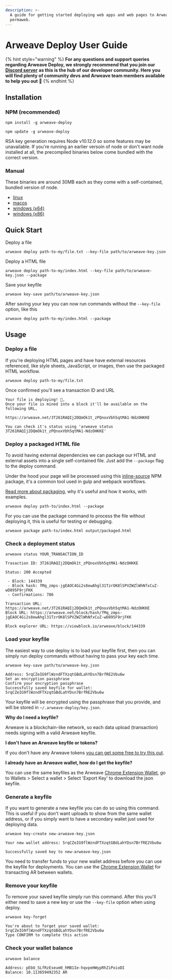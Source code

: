 ```yaml
---
description: >-
  A guide for getting started deploying web apps and web pages to Arweave's
  permaweb.
---
```


# Arweave Deploy User Guide

{% hint style="warning" %}
**For any questions and support queries regarding Arweave Deploy, we strongly recommend that you join our** [**Discord server**](https://discord.gg/DjAFMJc) **as this is the hub of our developer community. Here you will find plenty of community devs and Arweave team members available to help you out** 🤖 
{% endhint %}

## Installation

### NPM \(recommended\)

```text
npm install -g arweave-deploy
```

```text
npm update -g arweave-deploy
```

RSA key generation requires Node v10.12.0 so some features may be unavailable. If you're running an earlier versoin of node or don't want node installed at all, the precompiled binaries below come bundled with the correct version.

### Manual

These binaries are around 30MB each as they come with a self-contained, bundled version of node.

* [linux](https://github.com/ArweaveTeam/arweave-deploy/raw/latest/dist/linux/arweave)
* [macos](https://github.com/ArweaveTeam/arweave-deploy/raw/latest/dist/macos/arweave)
* [windows \(x64\)](https://github.com/ArweaveTeam/arweave-deploy/raw/latest/dist/windows/arweave-x64.exe)
* [windows \(x86\)](https://github.com/ArweaveTeam/arweave-deploy/raw/latest/dist/windows/arweave-x86.exe)

## Quick Start

Deploy a file

```text
arweave deploy path-to-my/file.txt --key-file path/to/arweave-key.json
```

Deploy a HTML file

```text
arweave deploy path-to-my/index.html --key-file path/to/arweave-key.json --package
```

Save your keyfile

```text
arweave key-save path/to/arweave-key.json
```

After saving your key you can now run commands without the `--key-file` option, like this

```text
arweave deploy path-to-my/index.html --package
```

## Usage

### Deploy a file

If you're deploying HTML pages and have have external resources referenced, like style sheets, JavaScript, or images, then use the packaged HTML workflow.

```text
arweave deploy path-to-my/file.txt
```

Once confirmed you'll see a transaction ID and URL

```text
Your file is deploying! 🚀,
Once your file is mined into a block it'll be available on the following URL,

https://arweave.net/3T261RAQIj2DQmOk1t_zPQnoxVbh5qtMA1-NdzOHKKE

You can check it's status using 'arweave status 3T261RAQIj2DQmOk1t_zPQnoxVbh5qtMA1-NdzOHKKE'
```

### Deploy a packaged HTML file

To avoid having external dependencies we can package our HTML and external assets into a single self-contained file. Just add the `--package` flag to the deploy command.

Under the hood your page will be processed using this [inline-source](https://www.npmjs.com/package/inline-source) NPM package, it's a common tool used in gulp and webpack workflows.

[Read more about packaging](docs/packaging.md), why it's useful and how it works, with examples.

```text
arweave deploy path-to/index.html --package
```

For you can use the package command to process the file without deploying it, this is useful for testing or debugging.

```text
arweave package path-to/index.html output/packaged.html
```

### Check a deployment status

```text
arweave status YOUR_TRANSACTION_ID
```

```text
Trasaction ID: 3T261RAQIj2DQmOk1t_zPQnoxVbh5qtMA1-NdzOHKKE

Status: 200 Accepted

 - Block: 144339
 - Block hash: fMq_zmps-jgEAOC4Gi2s8ewAhgl31TzrOK8lSPVZWZlWhNfxCuZ-wD895F9rjFKK
 - Confirmations: 786

Transaction URL: https://arweave.net/3T261RAQIj2DQmOk1t_zPQnoxVbh5qtMA1-NdzOHKKE
Block URL: https://arweave.net/block/hash/fMq_zmps-jgEAOC4Gi2s8ewAhgl31TzrOK8lSPVZWZlWhNfxCuZ-wD895F9rjFKK

Block explorer URL: https://viewblock.io/arweave/block/144339
```

### Load your keyfile

The easiest way to use deploy is to load your keyfile first, then you can simply run deploy commands without having to pass your key each time.

```text
arweave key-save path/to/arweave-key.json
```

```text
Address: 5rqCZeIG9flWzndFTXzqtGBdLahYDsn7BrfRE2Vbu6w
Set an encryption passphrase 
Confirm your encryption passphrase 
Successfully saved keyfile for wallet: 5rqCZeIG9flWzndFTXzqtGBdLahYDsn7BrfRE2Vbu6w
```

Your keyfile will be encrypted using the passphrase that you provide, and will be stored in `~/.arweave-deploy/key.json`.

**Why do I need a keyfile?**

Arweave is a blockchain-like network, so each data upload \(transaction\) needs signing with a valid Arweave keyfile.

**I don't have an Arweave keyfile or tokens?**

If you don't have any Arweave tokens [you can get some free to try this out](https://tokens.arweave.org).

**I already have an Arweave wallet, how do I get the keyfile?**

You can use the same keyfiles as the Arweave [Chrome Extension Wallet](https://chrome.google.com/webstore/detail/arweave/iplppiggblloelhoglpmkmbinggcaaoc?hl=en-GB), go to Wallets &gt; Select a wallet &gt; Select 'Export Key' to download the json keyfile.

### Generate a keyfile

If you want to generate a new keyfile you can do so using this command. This is useful if you don't want uploads to show from the same wallet address, or if you simply want to have a secondary wallet just used for deploying data.

```text
arweave key-create new-arweave-key.json
```

```text
Your new wallet address: 5rqCZeIG9flWzndFTXzqtGBdLahYDsn7BrfRE2Vbu6w

Successfully saved key to new-arweave-key.json
```

You need to transfer funds to your new wallet address before you can use the keyfile for deployments. You can use the [Chrome Extension Wallet](https://chrome.google.com/webstore/detail/arweave/iplppiggblloelhoglpmkmbinggcaaoc?hl=en-GB) for transacting AR between wallets.

### Remove your keyfile

To remove your saved keyfile simply run this command. After this you'll either need to save a new key or use the `--key-file` option when using deploy.

```text
arweave key-forget
```

```text
You're about to forget your saved wallet: 5rqCZeIG9flWzndFTXzqtGBdLahYDsn7BrfRE2Vbu6w
Type CONFIRM to complete this action
```

### Check your wallet balance

```text
arweave balance
```

```text
Address: pEbU_SLfRzEseum0_hMB1Ie-hqvpeHWypRhZiPoioDI
Balance: 10.113659492352 AR
```

